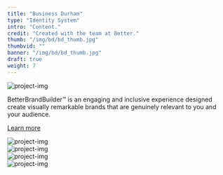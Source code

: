 ```yaml
---
title: "Business Durham"
type: "Identity System"
intro: "Content."
credit: "Created with the team at Better."
thumb: "/img/bd/bd_thumb.jpg"
thumbvid: ""
banner: "/img/bd/bd_thumb.jpg"
draft: true
weight: 7
---
```

<div class="row">
    <div class="col-xs-12">
        <img src="/img/bd/bd_covers.jpg" alt="project-img" class="project-img">
    </div>
</div>
<div class="row center-xs">
    <div class="col-xs-6 work-detail-container">
        <p class="work-detail">
            BetterBrandBuilder™ is an engaging and inclusive experience designed create visually remarkable brands that are genuinely relevant to you and your audience.
        </p>
        <p><a href="#" class="work-detail-link">Learn more</a></p>
    </div>
</div>
<div class="row">
    <div class="col-xs-12">
        <img src="/img/bd/bd_cards.jpg" alt="project-img" class="project-img">
    </div>
</div>
<div class="row end-xs">
    <div class="col-xs-8">
        <img src="/img/bd/bd_spread.jpg" alt="project-img" class="project-img">
    </div>
</div>
<div class="row">
    <div class="col-xs-8">
        <img src="/img/bd/bd_ad.jpg" alt="project-img" class="project-img">
    </div>
</div>
<div class="row end-xs">
    <div class="col-xs-8">
        <img src="/img/bd/bd_letter.jpg" alt="project-img" class="project-img">
    </div>
</div>
